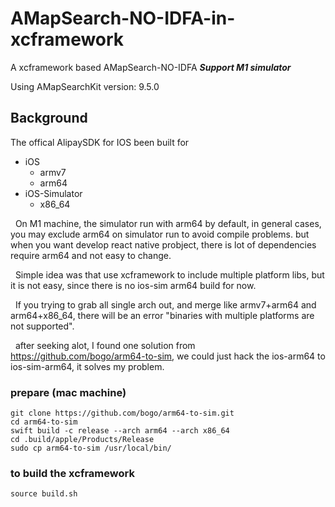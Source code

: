 # AMapSearch-NO-IDFA-in-xcframework
 A xcframework based AMapSearch-NO-IDFA ***Support M1 simulator***

Using AMapSearchKit version: 9.5.0


## Background
The offical AlipaySDK for IOS been built for 
- iOS
    - armv7
    - arm64
- iOS-Simulator
    - x86_64

&nbsp;&nbsp;On M1 machine, the simulator run with arm64 by default, in general cases, you may exclude arm64 on simulator run to avoid compile problems. but when you want develop react native probject, there is lot of dependencies require arm64 and not easy to change.

&nbsp;&nbsp;Simple idea was that use xcframework to include multiple platform libs, but it is not easy, since there is no ios-sim arm64 build for now.

&nbsp;&nbsp;If you trying to grab all single arch out, and merge like armv7+arm64 and arm64+x86_64, there will be an error "binaries with multiple platforms are not supported".

&nbsp;&nbsp;after seeking alot, I found one solution from https://github.com/bogo/arm64-to-sim, we could just hack the ios-arm64 to ios-sim-arm64, it solves my problem.

### prepare (mac machine)
```
git clone https://github.com/bogo/arm64-to-sim.git
cd arm64-to-sim
swift build -c release --arch arm64 --arch x86_64
cd .build/apple/Products/Release
sudo cp arm64-to-sim /usr/local/bin/
```


### to build the xcframework
```
source build.sh
```
